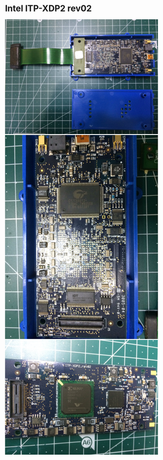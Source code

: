 # Intel ITP-XDP2 rev02

![IT-XDP2 rev02 1](./ITP-XDP2/ITP-XDP2_rev02_1.jpg)
![IT-XDP2 rev02 2](./ITP-XDP2/ITP-XDP2_rev02_2.jpg)
![IT-XDP2 rev02 3](./ITP-XDP2/ITP-XDP2_rev02_3.jpg)

